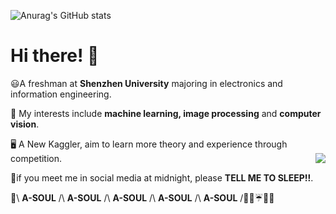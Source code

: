 
![Anurag's GitHub stats](https://github-readme-stats.vercel.app/api?username=CNShawn&theme=nightowl&include_all_commits=true)
# Hi there! :beers:

😃A freshman at __Shenzhen University__ majoring in electronics and information engineering.  


📝 My interests include __machine learning, image processing__ and __computer vision__.  


🖥️ A New Kaggler, aim to learn more theory and experience through competition.                  <img align="right" src="https://count.getloli.com/get/@cCNShawn" />


🌃if you meet me in social media at midnight, please __TELL ME TO SLEEP!!__.  


💐\ __A-SOUL__ /\ __A-SOUL__ /\ __A-SOUL__ /\ __A-SOUL__ /\ __A-SOUL__ /🍬🍦☔🌟🤡 

 

